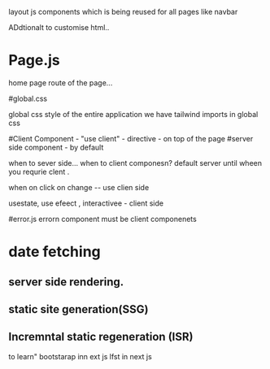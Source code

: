 layout js
components which is being reused for all
pages
like navbar

ADdtionalt to customise html..

# Page.js

home page route of the page...

#global.css

global css style of the entire application
we have tailwind imports in global css

#Client Component - "use client" - directive - on top of the page
#server side component - by default

when to sever side... when to client componesn?
default server until wheen you requrie clent .

when on click on change -- use clien side

usestate, use efeect , interactivee - client side

#error.js
errorn component must be client componenets

# date fetching

## server side rendering.
## static site generation(SSG)
## Incremntal static regeneration (ISR)

to learn"
bootstarap inn ext js
lfst in next js

